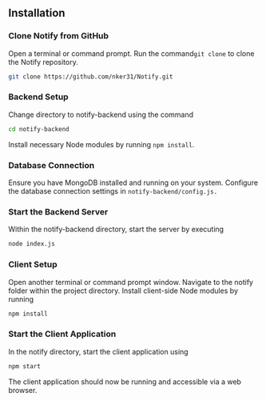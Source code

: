 ## Installation

### Clone Notify from GitHub

Open a terminal or command prompt.
Run the command`git clone` to clone the Notify repository.

```sh
git clone https://github.com/nker31/Notify.git
```

### Backend Setup

Change directory to notify-backend using the command

```sh
cd notify-backend
```

Install necessary Node modules by running `npm install`.

### Database Connection

Ensure you have MongoDB installed and running on your system.
Configure the database connection settings in `notify-backend/config.js.`

### Start the Backend Server

Within the notify-backend directory, start the server by executing

```sh
node index.js
```

### Client Setup

Open another terminal or command prompt window.
Navigate to the notify folder within the project directory.
Install client-side Node modules by running

```sh
npm install
```

### Start the Client Application

In the notify directory, start the client application using

```sh
npm start
```

The client application should now be running and accessible via a web browser.
